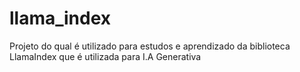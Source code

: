 # llama_index
Projeto do qual é utilizado para estudos e aprendizado da biblioteca LlamaIndex que é utilizada para I.A Generativa
